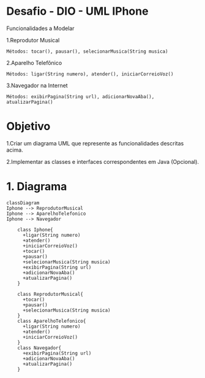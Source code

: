 
# Desafio - DIO - UML IPhone

Funcionalidades a Modelar

   1.Reprodutor Musical

    Métodos: tocar(), pausar(), selecionarMusica(String musica)

  2.Aparelho Telefônico

    Métodos: ligar(String numero), atender(), iniciarCorreioVoz()

  3.Navegador na Internet

    Métodos: exibirPagina(String url), adicionarNovaAba(), atualizarPagina()

# Objetivo

  1.Criar um diagrama UML que represente as funcionalidades descritas acima.

  2.Implementar as classes e interfaces correspondentes em Java (Opcional).


# 1. Diagrama

```mermaid
classDiagram
Iphone --> ReprodutorMusical
Iphone --> AparelhoTelefonico
Iphone --> Navegador

    class Iphone{
      +ligar(String numero)
      +atender()
      +iniciarCorreioVoz()
      +tocar()
      +pausar()
      +selecionarMusica(String musica)
      +exibirPagina(String url)
      +adicionarNovaAba()
      +atualizarPagina()
    }

    class ReprodutorMusical{
      +tocar()
      +pausar()
      +selecionarMusica(String musica)
    }
    class AparelhoTelefonico{
      +ligar(String numero)
      +atender()
      +iniciarCorreioVoz()
    }
    class Navegador{
      +exibirPagina(String url)
      +adicionarNovaAba()
      +atualizarPagina()
    }
```
    